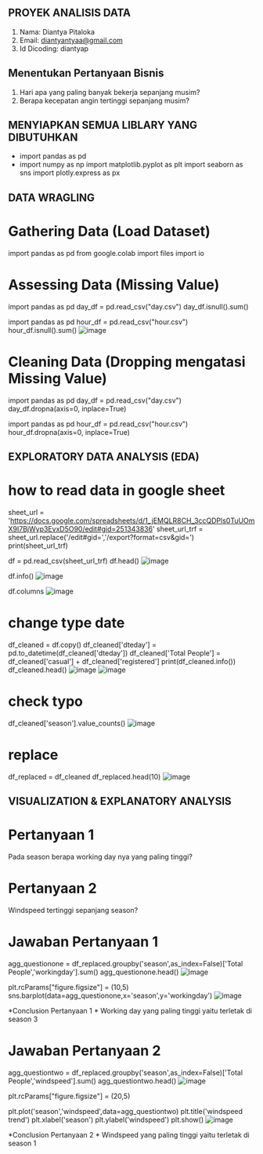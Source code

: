 ## PROYEK ANALISIS DATA
1. Nama: Diantya Pitaloka
2. Email: diantyantyaa@gmail.com
3. Id Dicoding: diantyap


## Menentukan Pertanyaan Bisnis
1. Hari apa yang paling banyak bekerja sepanjang musim?
2. Berapa kecepatan angin tertinggi sepanjang musim?


## MENYIAPKAN SEMUA LIBLARY YANG DIBUTUHKAN
- import pandas as pd
- import numpy as np
import matplotlib.pyplot as plt
import seaborn as sns
import plotly.express as px


## DATA WRAGLING 
# Gathering Data (Load Dataset)
import pandas as pd
from google.colab import files
import io

# Assessing Data (Missing Value)
import pandas as pd
day_df = pd.read_csv("day.csv")
day_df.isnull().sum()

import pandas as pd
hour_df = pd.read_csv("hour.csv")
hour_df.isnull().sum()
![image](https://github.com/diantyapitaloka/Bike-Sharing/assets/147487436/b45f87cf-84b7-4623-8381-a7432e78b6bf)


# Cleaning Data (Dropping mengatasi Missing Value)
import pandas as pd
day_df = pd.read_csv("day.csv")
day_df.dropna(axis=0, inplace=True)

import pandas as pd
hour_df = pd.read_csv("hour.csv")
hour_df.dropna(axis=0, inplace=True)


## EXPLORATORY DATA ANALYSIS (EDA)
# how to read data in google sheet
sheet_url = 'https://docs.google.com/spreadsheets/d/1_jEMQLR8CH_3ccQDPls0TuUOmX9I7BjWyp3EvxD5O90/edit#gid=251343836'
sheet_url_trf = sheet_url.replace('/edit#gid=','/export?format=csv&gid=')
print(sheet_url_trf)

df = pd.read_csv(sheet_url_trf)
df.head()
![image](https://github.com/diantyapitaloka/Bike-Sharing/assets/147487436/459021e2-2339-4722-bd50-60a0dfb3fd6f)

df.info()
![image](https://github.com/diantyapitaloka/Bike-Sharing/assets/147487436/ea7104b8-3dbf-4c12-90e3-b5c6806be46f)

df.columns
![image](https://github.com/diantyapitaloka/Bike-Sharing/assets/147487436/142984f0-afef-4069-b21f-2933124a919b)

# change type date
df_cleaned = df.copy()
df_cleaned['dteday'] = pd.to_datetime(df_cleaned['dteday'])
df_cleaned['Total People'] = df_cleaned['casual'] + df_cleaned['registered']
print(df_cleaned.info())
df_cleaned.head()
![image](https://github.com/diantyapitaloka/Bike-Sharing/assets/147487436/77949889-f81e-4dfb-80be-9dce08dfdf46)
![image](https://github.com/diantyapitaloka/Bike-Sharing/assets/147487436/4520a6de-bce7-40b8-9982-0d152ff3f6cf)

# check typo
df_cleaned['season'].value_counts()
![image](https://github.com/diantyapitaloka/Bike-Sharing/assets/147487436/34166abe-d7c4-41cb-a471-ef78ec3cc79e)

# replace
df_replaced = df_cleaned
df_replaced.head(10)
![image](https://github.com/diantyapitaloka/Bike-Sharing/assets/147487436/fa2cd24b-03b1-4c79-aa30-d22ef0b6254d)


## VISUALIZATION & EXPLANATORY ANALYSIS

# Pertanyaan 1
Pada season berapa working day nya yang paling tinggi?
# Pertanyaan 2
Windspeed tertinggi sepanjang season?

# Jawaban Pertanyaan 1
agg_questionone = df_replaced.groupby('season',as_index=False)['Total People','workingday'].sum()
agg_questionone.head()
![image](https://github.com/diantyapitaloka/Bike-Sharing/assets/147487436/7e086000-a5db-4a07-9e03-b2f82a9715c2)


plt.rcParams["figure.figsize"] = (10,5)
sns.barplot(data=agg_questionone,x='season',y='workingday')
![image](https://github.com/diantyapitaloka/Bike-Sharing/assets/147487436/eddfabfc-1ece-437a-aafe-b6b1dbb2afb4)

*Conclusion Pertanyaan 1 *
Working day yang paling tinggi yaitu terletak di season 3


# Jawaban Pertanyaan 2
agg_questiontwo = df_replaced.groupby('season',as_index=False)['Total People','windspeed'].sum()
agg_questiontwo.head()
![image](https://github.com/diantyapitaloka/Bike-Sharing/assets/147487436/96d92c55-3b55-4020-bac0-441e30a8c5fa)

plt.rcParams["figure.figsize"] = (20,5)

plt.plot('season','windspeed',data=agg_questiontwo)
plt.title('windspeed trend')
plt.xlabel('season')
plt.ylabel('windspeed')
plt.show()
![image](https://github.com/diantyapitaloka/Bike-Sharing/assets/147487436/3525a56b-9e00-43e2-9fc8-7b940fcf1c73)

*Conclusion Pertanyaan 2 *
Windspeed yang paling tinggi yaitu terletak di season 1
